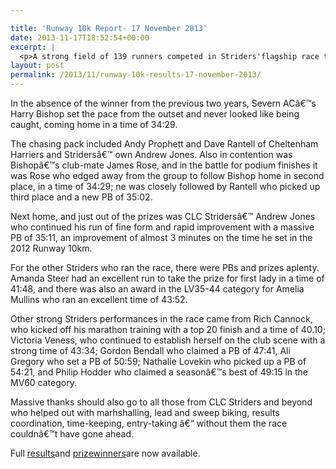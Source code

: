 ```yaml
---

title: 'Runway 10k Report- 17 November 2013'
date: 2013-11-17T18:52:54+00:00
excerpt: |
  <p>A strong field of 139 runners competed in Striders'flagship race the <a href="https://www.clcstriders-runningclub.co.uk/index.php?option=com_content&amp;view=article&amp;id=346&amp;Itemid=91" target="_blank" rel="nofollow">Runway 10k</a>on Sunday 17 November.</p>
layout: post
permalink: /2013/11/runway-10k-results-17-november-2013/
---
```

In the absence of the winner from the previous two years, Severn ACâ€™s Harry Bishop set the pace from the outset and never looked like being caught, coming home in a time of 34:29.

The chasing pack included Andy Prophett and Dave Rantell of Cheltenham Harriers and Stridersâ€™ own Andrew Jones. Also in contention was Bishopâ€™s club-mate James Rose, and in the battle for podium finishes it was Rose who edged away from the group to follow Bishop home in second place, in a time of 34:29; ne was closely followed by Rantell who picked up third place and a new PB of 35:02.

Next home, and just out of the prizes was CLC Stridersâ€™ Andrew Jones who continued his run of fine form and rapid improvement with a massive PB of 35:11, an improvement of almost 3 minutes on the time he set in the 2012 Runway 10km.

For the other Striders who ran the race, there were PBs and prizes aplenty. Amanda Steer had an excellent run to take the prize for first lady in a time of 41:48, and there was also an award in the LV35-44 category for Amelia Mullins who ran an excellent time of 43:52.

Other strong Striders performances in the race came from Rich Cannock, who kicked off his marathon training with a top 20 finish and a time of 40.10; Victoria Veness, who continued to establish herself on the club scene with a strong time of 43:34; Gordon Bendall who claimed a PB of 47:41, Ali Gregory who set a PB of 50:59; Nathalie Lovekin who picked up a PB of 54:21, and Philip Hodder who claimed a seasonâ€™s best of 49:15 in the MV60 category.

Massive thanks should also go to all those from CLC Striders and beyond who helped out with marhshalling, lead and sweep biking, results coordination, time-keeping, entry-taking â€“ without them the race couldnâ€™t have gone ahead.

Full <a href="/assets/pdf/results/runwayresults2013.pdf" target="_blank" rel="nofollow">results</a>and <a href="/assets/pdf/results/runwayprizes2013.pdf" target="_blank" rel="nofollow">prize</a><a href="/assets/pdf/results/runwayprizes2013.pdf" target="_blank" rel="nofollow">winners</a>are now available.
